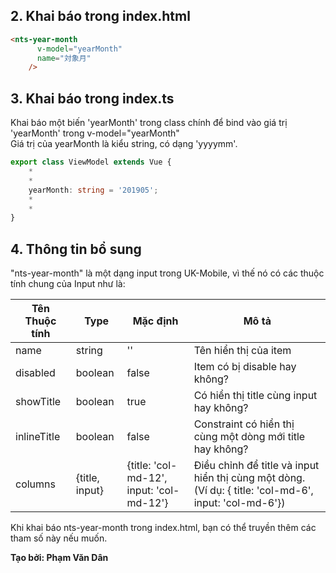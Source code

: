 ## 2. Khai báo trong index.html

```html
<nts-year-month
      v-model="yearMonth"
      name="対象月"
    />
```

## 3. Khai báo trong index.ts

Khai báo một biến 'yearMonth' trong class chính để bind vào giá trị 'yearMonth' trong v-model="yearMonth"  
Giá trị của yearMonth là kiểu string, có dạng 'yyyymm'.

```ts
export class ViewModel extends Vue {
    *
    *
    yearMonth: string = '201905';
    *
    *
}
```
## 4. Thông tin bổ sung

"nts-year-month" là một dạng input trong UK-Mobile, vì thế nó có các thuộc tính chung của Input như là: 

| Tên Thuộc tính| Type | Mặc định | Mô tả |
| --------------|------| -------- | ------|
| name | string | '' | Tên hiển thị của item |
| disabled | boolean | false | Item có bị disable hay không? |
| showTitle | boolean | true | Có hiển thị title cùng input hay không? |
| inlineTitle | boolean | false | Constraint có hiển thị cùng một dòng mới title hay không? |
| columns | {title, input} | {title: 'col-md-12', input: 'col-md-12'} | Điều chỉnh để title và input hiển thị cùng một dòng. (Ví dụ: { title: 'col-md-6', input: 'col-md-6'})|

Khi khai báo nts-year-month trong index.html, bạn có thể truyền thêm các tham số này nếu muốn.  

**Tạo bởi: Phạm Văn Dân**

